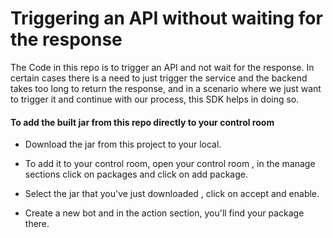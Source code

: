# Triggering an API without waiting for the response

The Code in this repo is to trigger an API and not wait for the response. In certain cases there is a need to just trigger the service and the backend takes too long to return the response, and in a scenario where we just want to trigger it and continue with our process, this SDK helps in doing so.


#### To add the built jar from this repo directly to your control room

* Download the jar from this project to your local.

* To add it to your control room, open your control room , in the manage sections click on packages and click on add package.

* Select the jar that you've just downloaded , click on accept and enable.

* Create a new bot and in the action section, you'll find your package there.